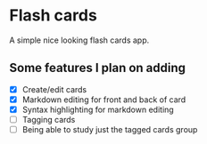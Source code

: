 # Flash cards
A simple nice looking flash cards app.

## Some features I plan on adding
- [x] Create/edit cards
- [x] Markdown editing for front and back of card
- [x] Syntax highlighting for markdown editing
- [ ] Tagging cards
- [ ] Being able to study just the tagged cards group
